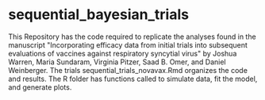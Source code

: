 # sequential_bayesian_trials

This Repository has the code required to replicate the analyses found in the manuscript "Incorporating efficacy data from initial trials into subsequent evaluations of 
vaccines against respiratory syncytial virus" by Joshua Warren, Maria Sundaram, Virginia Pitzer, Saad B. Omer, and Daniel Weinberger. The trials sequential_trials_novavax.Rmd
organizes the code and results. The R folder has functions called to simulate data, fit the model, and generate plots.


